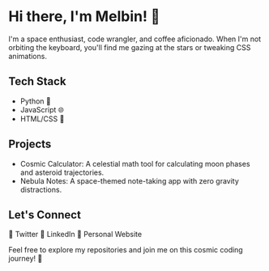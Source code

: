 # Hi there, I'm Melbin! 👋

I'm a space enthusiast, code wrangler, and coffee aficionado. When I'm not orbiting the keyboard, you'll find me gazing at the stars or tweaking CSS animations.

## Tech Stack
- Python 🐍
- JavaScript 🌐
- HTML/CSS 🎨

## Projects
- Cosmic Calculator: A celestial math tool for calculating moon phases and asteroid trajectories.
- Nebula Notes: A space-themed note-taking app with zero gravity distractions.

## Let's Connect
🌌 Twitter
🚀 LinkedIn
🌠 Personal Website

Feel free to explore my repositories and join me on this cosmic coding journey! 🌟
